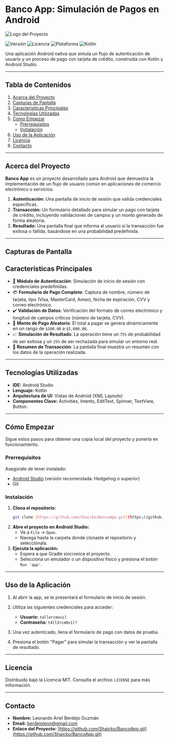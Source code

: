 # Banco App: Simulación de Pagos en Android

![Logo del Proyecto](https://static.vecteezy.com/system/resources/previews/049/649/588/non_2x/a-bank-building-icon-with-columns-and-pillars-free-vector.jpg)

![Versión](https://img.shields.io/badge/version-1.0.0-blue.svg)
![Licencia](https://img.shields.io/badge/license-MIT-green.svg)
![Plataforma](https://img.shields.io/badge/Platform-Android-brightgreen.svg)
![Kotlin](https://img.shields.io/badge/Made%20with-Kotlin-orange.svg)

Una aplicación Android nativa que simula un flujo de autenticación de usuario y un proceso de pago con tarjeta de crédito, construida con Kotlin y Android Studio.

---

## Tabla de Contenidos

1.  [Acerca del Proyecto](#acerca-del-proyecto)
2.  [Capturas de Pantalla](#capturas-de-pantalla)
3.  [Características Principales](#características-principales)
4.  [Tecnologías Utilizadas](#tecnologías-utilizadas)
5.  [Cómo Empezar](#cómo-empezar)
    * [Prerrequisitos](#prerrequisitos)
    * [Instalación](#instalación)
6.  [Uso de la Aplicación](#uso-de-la-aplicación)
7.  [Licencia](#licencia)
8.  [Contacto](#contacto)

---

## Acerca del Proyecto

**Banco App** es un proyecto desarrollado para Android que demuestra la implementación de un flujo de usuario común en aplicaciones de comercio electrónico o servicios:

1.  **Autenticación:** Una pantalla de inicio de sesión que valida credenciales específicas.
2.  **Transacción:** Un formulario detallado para simular un pago con tarjeta de crédito, incluyendo validaciones de campos y un monto generado de forma aleatoria.
3.  **Resultado:** Una pantalla final que informa al usuario si la transacción fue exitosa o fallida, basándose en una probabilidad predefinida.

---

## Capturas de Pantalla



## Características Principales

-   👤 **Módulo de Autenticación**: Simulación de inicio de sesión con credenciales predefinidas.
-   💳 **Formulario de Pago Completo**: Captura de nombre, número de tarjeta, tipo (Visa, MasterCard, Amex), fecha de expiración, CVV y correo electrónico.
-   ✔️ **Validación de Datos**: Verificación del formato de correo electrónico y longitud de campos críticos (número de tarjeta, CVV).
-   🎲 **Monto de Pago Aleatorio**: El total a pagar se genera dinámicamente en un rango de `$100.00` a `$5,000.00`.
-   📈 **Simulación de Resultado**: La operación tiene un `75%` de probabilidad de ser exitosa y un `25%` de ser rechazada para simular un entorno real.
-   📄 **Resumen de Transacción**: La pantalla final muestra un resumen con los datos de la operación realizada.

---

## Tecnologías Utilizadas

-   **IDE:** Android Studio
-   **Lenguaje:** Kotlin
-   **Arquitectura de UI:** Vistas de Android (XML Layouts)
-   **Componentes Clave:** Activities, Intents, EditText, Spinner, TextView, Button.

---

## Cómo Empezar

Sigue estos pasos para obtener una copia local del proyecto y ponerla en funcionamiento.

### Prerrequisitos

Asegúrate de tener instalado:
* [Android Studio](https://developer.android.com/studio) (versión recomendada: Hedgehog o superior)
* Git

### Instalación

1.  **Clona el repositorio:**
    ```sh
    git clone [https://github.com/Shaicko/BancoApp.git](https://github.com/Shaicko/BancoApp.git)
    ```
2.  **Abre el proyecto en Android Studio:**
    * Ve a `File` -> `Open`.
    * Navega hasta la carpeta donde clonaste el repositorio y selecciónala.
3.  **Ejecuta la aplicación:**
    * Espera a que Gradle sincronice el proyecto.
    * Selecciona un emulador o un dispositivo físico y presiona el botón `Run 'app'`.

---

## Uso de la Aplicación

1.  Al abrir la app, se te presentará el formulario de inicio de sesión.
2.  Utiliza las siguientes credenciales para acceder:

    * **Usuario:** `tallercmovil`
    * **Contraseña:** `t4ll3rcm0v1l?`

3.  Una vez autenticado, llena el formulario de pago con datos de prueba.
4.  Presiona el botón "Pagar" para simular la transacción y ver la pantalla de resultado.

---

## Licencia

Distribuido bajo la Licencia MIT. Consulta el archivo `LICENSE` para más información.

---

## Contacto

-   **Nombre:** Leonardo Ariel Berdejo Guzmán
-   **Email:** berdejoleon@gmail.com
-   **Enlace del Proyecto:** [https://github.com/Shaicko/BancoApp.git](https://github.com/Shaicko/BancoApp.git)
